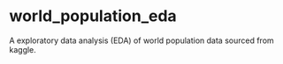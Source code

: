 # world_population_eda
A exploratory data analysis (EDA) of world population data sourced from kaggle.
